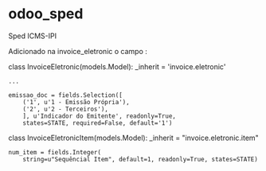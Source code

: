# odoo_sped
Sped ICMS-IPI


Adicionado na invoice_eletronic o campo :

class InvoiceEletronic(models.Model):
    _inherit = 'invoice.eletronic'
    
    ... 
    
    emissao_doc = fields.Selection([
        ('1', u'1 - Emissão Própria'),
        ('2', u'2 - Terceiros'),
        ], u'Indicador do Emitente', readonly=True, 
        states=STATE, required=False, default='1')
        
        
 class InvoiceEletronicItem(models.Model):
    _inherit = "invoice.eletronic.item"
    
    
    num_item = fields.Integer(
        string=u"Sequêncial Item", default=1, readonly=True, states=STATE)
        
        
